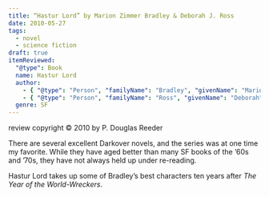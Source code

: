 ```yaml
---
title: “Hastur Lord” by Marion Zimmer Bradley & Deborah J. Ross
date: 2010-05-27
tags:
  - novel
  - science fiction
draft: true
itemReviewed:
  "@type": Book
  name: Hastur Lord
  author:
    - { "@type": "Person", "familyName": "Bradley", "givenName": "Marion", "additionalName": "Zimmer" }
    - { "@type": "Person", "familyName": "Ross", "givenName": "Deborah", "additionalName": "J." }
  genre: SF
---
```


review copyright © 2010 by P. Douglas Reeder

There are several excellent Darkover novels, and the series was at one time my favorite.
While they have aged better than many SF books of the ’60s and ’70s, they have not always held up under re-reading.

Hastur Lord takes up some of Bradley’s best characters ten years after _The Year of the World-Wreckers_.
